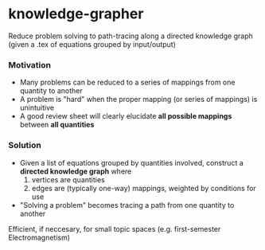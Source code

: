 # knowledge-grapher
Reduce problem solving to path-tracing along a directed knowledge graph (given a .tex of equations grouped by input/output)

### Motivation
- Many problems can be reduced to a series of mappings from one quantity to another
- A problem is "hard" when the proper mapping (or series of mappings) is unintuitive
- A good review sheet will clearly elucidate **all possible mappings** between **all quantities**

### Solution
- Given a list of equations grouped by quantities involved, construct a **directed knowledge graph** where
  1. vertices are quantities
  2. edges are (typically one-way) mappings, weighted by conditions for use
- "Solving a problem" becomes tracing a path from one quantity to another

Efficient, if neccesary, for small topic spaces (e.g. first-semester Electromagnetism) 

